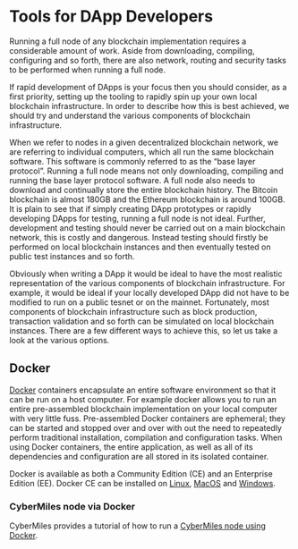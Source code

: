 # Tools for DApp Developers

Running a full node of any blockchain implementation requires a considerable amount of work. Aside from downloading, compiling, configuring and so forth, there are also network, routing and security tasks to be performed when running a full node.

If rapid development of DApps is your focus then you should consider, as a first priority, setting up the tooling to rapidly spin up your own local blockchain infrastructure. In order to describe how this is best achieved, we should try and understand the various components of blockchain infrastructure.

When we refer to nodes in a given decentralized blockchain network, we are referring to individual computers, which all run the same blockchain software. This software is commonly referred to as the “base layer protocol”. Running a full node means not only downloading, compiling and running the base layer protocol software. A full node also needs to download and continually store the entire blockchain history. The Bitcoin blockchain is almost 180GB and the Ethereum blockchain is around 100GB. It is plain to see that if simply creating DApp prototypes or rapidly developing DApps for testing, running a full node is not ideal. Further, development and testing should never be carried out on a main blockchain network, this is costly and dangerous. Instead testing should firstly be performed on local blockchain instances and then eventually tested on public test instances and so forth.

Obviously when writing a DApp it would be ideal to have the most realistic representation of the various components of blockchain infrastructure. For example, it would be ideal if your locally developed DApp did not have to be modified to run on a public tesnet or on the mainnet. Fortunately, most components of blockchain infrastructure such as block production, transaction validation and so forth can be simulated on local blockchain instances. There are a few different ways to achieve this, so let us take a look at the various options.

## Docker
[Docker](https://www.docker.com/) containers encapsulate an entire software environment so that it can be run on a host computer. For example docker allows you to run an entire pre-assembled blockchain implementation on your local computer with very little fuss. Pre-assembled Docker containers are ephemeral; they can be started and stopped over and over with out the need to repeatedly perform traditional installation, compilation and configuration tasks. When using Docker containers, the entire application, as well as all of its dependencies and configuration are all stored in its isolated container.

Docker is available as both a Community Edition (CE) and an Enterprise Edition (EE). Docker CE can be installed on [Linux](https://docs.docker.com/install/linux/docker-ce/ubuntu/), [MacOS](https://docs.docker.com/docker-for-mac/install/) and [Windows](https://docs.docker.com/docker-for-windows/install/).

### CyberMiles node via Docker
CyberMiles provides a tutorial of how to run a [CyberMiles node using Docker](https://www.litylang.org/getting_started/). 
